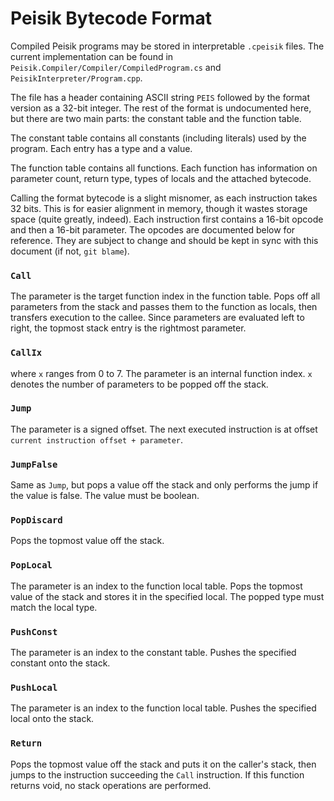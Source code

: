# Peisik Bytecode Format
Compiled Peisik programs may be stored in interpretable `.cpeisik` files. The current implementation can be found in `Peisik.Compiler/Compiler/CompiledProgram.cs` and `PeisikInterpreter/Program.cpp`.

The file has a header containing ASCII string `PEIS` followed by the format version as a 32-bit integer. The rest of the format is undocumented here, but there are two main parts: the constant table and the function table.

The constant table contains all constants (including literals) used by the program. Each entry has a type and a value.

The function table contains all functions. Each function has information on parameter count, return type, types of locals and the attached bytecode.

Calling the format bytecode is a slight misnomer, as each instruction takes 32 bits. This is for easier alignment in memory, though it wastes storage space (quite greatly, indeed). Each instruction first contains a 16-bit opcode and then a 16-bit parameter. The opcodes are documented below for reference. They are subject to change and should be kept in sync with this document (if not, `git blame`).

### `Call`
The parameter is the target function index in the function table. Pops off all parameters from the stack and passes them to the function as locals, then transfers execution to the callee. Since parameters are evaluated left to right, the topmost stack entry is the rightmost parameter.

### `CallIx`
where `x` ranges from 0 to 7. The parameter is an internal function index. `x` denotes the number of parameters to be popped off the stack.

### `Jump`
The parameter is a signed offset. The next executed instruction is at offset `current instruction offset + parameter`.

### `JumpFalse`
Same as `Jump`, but pops a value off the stack and only performs the jump if the value is false. The value must be boolean.

### `PopDiscard`
Pops the topmost value off the stack.

### `PopLocal`
The parameter is an index to the function local table. Pops the topmost value of the stack and stores it in the specified local. The popped type must match the local type.

### `PushConst`
The parameter is an index to the constant table. Pushes the specified constant onto the stack.

### `PushLocal`
The parameter is an index to the function local table. Pushes the specified local onto the stack.

### `Return`
Pops the topmost value off the stack and puts it on the caller's stack, then jumps to the instruction succeeding the `Call` instruction. If this function returns void, no stack operations are performed. 
